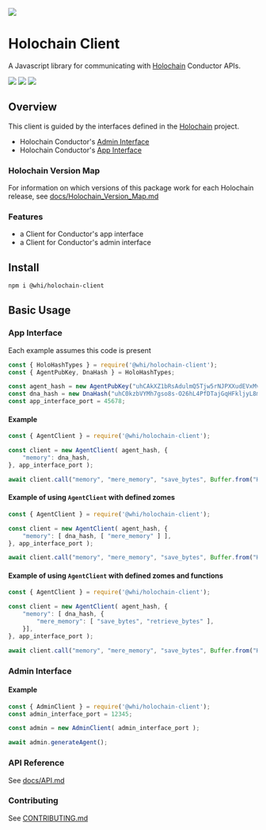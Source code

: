 [![](https://img.shields.io/npm/v/@whi/holochain-client/latest?style=flat-square)](http://npmjs.com/package/@whi/holochain-client)

# Holochain Client
A Javascript library for communicating with [Holochain](https://holochain.org) Conductor APIs.

[![](https://img.shields.io/github/issues-raw/mjbrisebois/js-holochain-client?style=flat-square)](https://github.com/mjbrisebois/js-holochain-client/issues)
[![](https://img.shields.io/github/issues-closed-raw/mjbrisebois/js-holochain-client?style=flat-square)](https://github.com/mjbrisebois/js-holochain-client/issues?q=is%3Aissue+is%3Aclosed)
[![](https://img.shields.io/github/issues-pr-raw/mjbrisebois/js-holochain-client?style=flat-square)](https://github.com/mjbrisebois/js-holochain-client/pulls)


## Overview
This client is guided by the interfaces defined in the [Holochain](https://github.com/holochain/holochain) project.

- Holochain Conductor's [Admin Interface](https://github.com/holochain/holochain/blob/HEAD/crates/holochain_conductor_api/src/admin_interface.rs)
- Holochain Conductor's [App Interface](https://github.com/holochain/holochain/blob/HEAD/crates/holochain_conductor_api/src/app_interface.rs)


### Holochain Version Map
For information on which versions of this package work for each Holochain release, see
[docs/Holochain_Version_Map.md](docs/Holochain_Version_Map.md)


### Features

- a Client for Conductor's app interface
- a Client for Conductor's admin interface

## Install

```bash
npm i @whi/holochain-client
```

## Basic Usage

### App Interface

Each example assumes this code is present
```javascript
const { HoloHashTypes } = require('@whi/holochain-client');
const { AgentPubKey, DnaHash } = HoloHashTypes;

const agent_hash = new AgentPubKey("uhCAkXZ1bRsAdulmQ5Tjw5rNJPXXudEVxMvhqEMPZtCyyoeyY68rH");
const dna_hash = new DnaHash("uhC0kzbVYMh7gso8s-O26hL4PfDTajGqHFkljyL8mdtokzoL-gRdd");
const app_interface_port = 45678;
```

#### Example

```javascript
const { AgentClient } = require('@whi/holochain-client');

const client = new AgentClient( agent_hash, {
    "memory": dna_hash,
}, app_interface_port );

await client.call("memory", "mere_memory", "save_bytes", Buffer.from("Hello World") );
```

#### Example of using `AgentClient` with defined zomes

```javascript
const { AgentClient } = require('@whi/holochain-client');

const client = new AgentClient( agent_hash, {
    "memory": [ dna_hash, [ "mere_memory" ] ],
}, app_interface_port );

await client.call("memory", "mere_memory", "save_bytes", Buffer.from("Hello World") );
```

#### Example of using `AgentClient` with defined zomes and functions

```javascript
const { AgentClient } = require('@whi/holochain-client');

const client = new AgentClient( agent_hash, {
    "memory": [ dna_hash, {
        "mere_memory": [ "save_bytes", "retrieve_bytes" ],
    }],
}, app_interface_port );

await client.call("memory", "mere_memory", "save_bytes", Buffer.from("Hello World") );
```

### Admin Interface

#### Example

```javascript
const { AdminClient } = require('@whi/holochain-client');
const admin_interface_port = 12345;

const admin = new AdminClient( admin_interface_port );

await admin.generateAgent();
```


### API Reference

See [docs/API.md](docs/API.md)

### Contributing

See [CONTRIBUTING.md](CONTRIBUTING.md)
